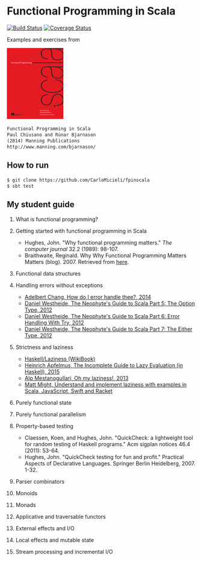 # Functional Programming in Scala

[![Build Status](https://travis-ci.org/CarloMicieli/fpinscala.svg)](https://travis-ci.org/CarloMicieli/fpinscala)
[![Coverage Status](https://coveralls.io/repos/github/CarloMicieli/fpinscala/badge.svg?branch=master)](https://coveralls.io/github/CarloMicieli/fpinscala?branch=master)

Examples and exercises from

![Cover](img/cover.jpg)
    
    Functional Programming in Scala
    Paul Chiusano and Rúnar Bjarnason
    (2014) Manning Publications
    http://www.manning.com/bjarnason/
    
    

## How to run

```
$ git clone https://github.com/CarloMicieli/fpinscala
$ sbt test
```

## My student guide

1. What is functional programming?
2. Getting started with functional programming in Scala
    * Hughes, John. "Why functional programming matters." _The computer journal_ 32.2 (1989): 98-107. 
    * Braithwaite, Reginald. Why Why Functional Programming Matters Matters (blog). 2007. Retrieved from [here](http://raganwald.com/2014/12/20/why-why-functional-programming-matters-matters.html).
3. Functional data structures
4. Handling errors without exceptions
    * [Adelbert Chang, How do I error handle thee?, 2014](http://typelevel.org/blog/2014/02/21/error-handling.html)
    * [Daniel Westheide, The Neophyte's Guide to Scala Part 5: The Option Type, 2012](http://danielwestheide.com/blog/2012/12/19/the-neophytes-guide-to-scala-part-5-the-option-type.html)
    * [Daniel Westheide, The Neophyte's Guide to Scala Part 6: Error Handling With Try, 2012](http://danielwestheide.com/blog/2012/12/26/the-neophytes-guide-to-scala-part-6-error-handling-with-try.html)
    * [Daniel Westheide, The Neophyte's Guide to Scala Part 7: The Either Type, 2012](http://danielwestheide.com/blog/2013/01/02/the-neophytes-guide-to-scala-part-7-the-either-type.html)

5. Strictness and laziness
    * [Haskell/Laziness (WikiBook)](http://en.wikibooks.org/wiki/Haskell/Laziness)
    * [Heinrich Apfelmus, The Incomplete Guide to Lazy Evaluation (in Haskell), 2015](https://hackhands.com/guide-lazy-evaluation-haskell/)
    * [Alp Mestanogullari, Oh my laziness!, 2013](http://alpmestan.com/posts/2013-10-02-oh-my-laziness.html)
    * [Matt Might, Understand and implement laziness with examples in Scala, JavaScript, Swift and Racket](http://matt.might.net/articles/implementing-laziness/)
   
6. Purely functional state
7. Purely functional parallelism
8. Property-based testing
    * Claessen, Koen, and Hughes, John. "QuickCheck: a lightweight tool for random testing of Haskell programs." Acm sigplan notices 46.4 (2011): 53-64.
    * Hughes, John. "QuickCheck testing for fun and profit." Practical Aspects of Declarative Languages. Springer Berlin Heidelberg, 2007. 1-32.
    
9. Parser combinators
10. Monoids
11. Monads
12. Applicative and traversable functors
13. External effects and I/O
14. Local effects and mutable state
15. Stream processing and incremental I/O
